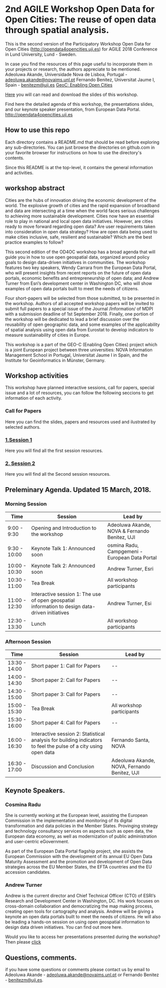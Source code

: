 # 2nd AGILE Workshop Open Data for Open Cities: The reuse of open data through spatial analysis.

This is the second version of the Participatory Workshop Open Data for Open Cities (http://opendata4opencities.uji.es) for AGILE 2018 Conference in  Lund University, Lund - Sweden.

In case you find the resources of this page useful to incorporate them in your projects or research, the authors appreciate to be mentioned.  
Adeoluwa Akande, Universidade Nova de Lisboa, Portugal - adeoluwa.akande@novaims.unl.pt
Fernando Benitez, Universitat Jaume I, Spain - benitezm@uji.es
[GeoC: Enabling Open Cities](http://geo-c.eu/)

[Here](Soon) you will can read and download the slides of this workshop.

Find here the detailed agenda of this workshop, the presentations slides, and our keynote speaker presentation, from European Data Portal. http://opendata4opencities.uji.es

## How to use this repo

Each directory contains a README.md that should be read before exploring any sub-directories. You can just browse the directories on github.com in your favorite browser for instructions on how to use the directory's contents.

Since this README is at the top-level, it contains the general information and activities.

## workshop abstract

Cities are the hubs of innovation driving the economic development of the world. The explosive growth of cities and the rapid expansion of broadband and data are intersecting at a time when the world faces serious challenges to achieving more sustainable development. Cities now have an essential role to play in national and local open data initiatives. However, are cities ready to move forward regarding open data? Are user requirements taken into consideration in open data strategy? How are open data being used to make cities inclusive, safe, resilient and sustainable? Which are the best practice examples to follow?

This second edition of the OD4OC workshop has a broad agenda that will guide you in how to use open geospatial data, organized around policy goals to design data-driven initiatives in communities. The workshop features two key speakers, Wendy Carrara from the European Data Portal, who will present insights from recent reports on the future of open data portals, economic benefits and entrepreneurship of open data; and Andrew Turner from Esri’s development center in Washington DC, who will show examples of open data portals built to meet the needs of citizens.

Four short-papers will be selected from those submitted, to be presented in the workshop. Authors of all accepted workshop papers will be invited to submit full papers to a special issue of the Journal /Information/ of MDPI with a submission deadline of 1st September 2018. Finally, one portion of the workshop will be dedicated to  lead a brief discussion over the reusability of open geographic data, and some examples of the applicability of spatial analysis using open data from Eurostat to develop indicators to measure sustainability of cities in Europe.

This workshop is a part of the GEO-C (Enabling Open Cities) project which is a joint European project between three universities: NOVA Information Management School in Portugal, Universitat Jaume I in Spain, and the Institute for Geoinformatics in Münster, Germany.


## Workshop activities

This workshop have planned interactive sessions, call for papers, special issue and a lot of resources, you can follow the following seccions to get information of each activity.

### Call for Papers

Here you can find the slides, papers and resources used and ilustrated by selected authors.  

### [1.Session 1](REF)

Here you will find all the first session resources.

### [2. Session 2 ](REF)

Here you will find all the Second session resources.

## Preleminary Agenda. Updated 15 March, 2018.

### Morning Session

Time  | Session | Lead by
------------- | ------------- | -------------
9:00 - 9:30  | Opening and Introduction to the workshop  | Adeoluwa Akande, NOVA & Fernando Benitez, UJI
9:30 - 10:00 | Keynote Talk 1: Announced soon  | osmina Radu, Campgemeni - European Data Portal
10:00 - 10:30  | Keynote Talk 2: Announced soon | Andrew Turner, Esri
10:30 - 11:00 | Tea Break  | All workshop participants
11:00 - 12:30  | Interactive session 1: The use of open geospatial information to design data-driven initiatives  | Andrew Turner, Esi
12:30 - 13:30 | Lunch  | All workshop participants

### Afternoon Session
Time  | Session | Lead by
------------- | ------------- | -------------
13:30 - 14:00 | Short paper 1: Call for Papers | --
14:00 - 14:30 | Short paper 2: Call for Papers | --
14:30 - 15:00  | Short paper 3: Call for Papers | --
15:00 - 15:30 | Tea Break  | All workshop participants
15:30 - 16:00  | Short paper 4: Call for Papers  | --
16:00 - 16:30 | Interactive session 2: Statistical analysis for building indicators to feel the pulse of a city using open data  | Fernando Santa, NOVA
16:30 - 17:00 | Discussion and Conclusion | Adeoluwa Akande, NOVA, Fernando Benitez, UJI


## Keynote Speakers. 

### Cosmina Radu

She is currently working at the European level, assisting the European Commission in the implementation and monitoring of its digital transformation and data policies in the Member States. Provinging strategy and technology consultancy services on aspects such as open data, the European data economy, as well as modernization of public administration and user-centric eGovernment.

As part of the European Data Portal flagship project, she assists the European Commission with the development of its annual EU Open Data Maturity Assessment and the promotion and development of Open Data strategies across the EU Member States, the EFTA countries and the EU accession candidates.


### Andrew Turner

Andrew is the current director and Chief Technical Officer (CTO) of ESRI’s Research and Development Center in Washington, DC. His work focuses on cross-domain collaboration and democratizing the map making process, creating open tools for cartography and analysis. Andrew will be giving a keynote an open data portals built to meet the needs of citizens. He will also be leading a hands-on session on using open geospatial information to design data driven initiatives. You can find out more here.


Would you like to access her presentations presented during the workshop? Then please [click](http://opendata4opencities.uji.es/)  

## Questions, comments.

if you have some questions or comments please contact us by email to Adeoluwa Akande - adeoluwa.akande@novaims.unl.pt or Fernando Benitez - benitezm@uji.es.
